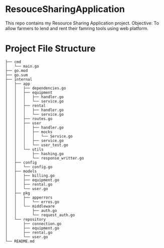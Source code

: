 # ResouceSharingApplication
This repo contains my Resource Sharing Application project.
Objective: To allow farmers to lend and rent their famring tools using web platform.

# Project File Structure
```
├── cmd
│   └── main.go
├── go.mod
├── go.sum
├── internal
│   ├── app
│   │   ├── dependencies.go
│   │   ├── equipment
│   │   │   ├── handler.go
│   │   │   └── service.go
│   │   ├── rental
│   │   │   ├── handler.go
│   │   │   └── service.go
│   │   ├── routes.go
│   │   ├── user
│   │   │   ├── handler.go
│   │   │   ├── mocks
│   │   │   │   └── Service.go
│   │   │   ├── service.go
│   │   │   └── user_test.go
│   │   └── utils
│   │       ├── hashing.go
│   │       └── response_writter.go
│   ├── config
│   │   └── config.go
│   ├── models
│   │   ├── billing.go
│   │   ├── equipment.go
│   │   ├── rental.go
│   │   └── user.go
│   ├── pkg
│   │   ├── apperrors
│   │   │   └── erros.go
│   │   └── middleware
│   │       ├── auth.go
│   │       └── request_auth.go
│   └── repository
│       ├── connection.go
│       ├── equipment.go
│       ├── rental.go
│       └── user.go
└── README.md
```

